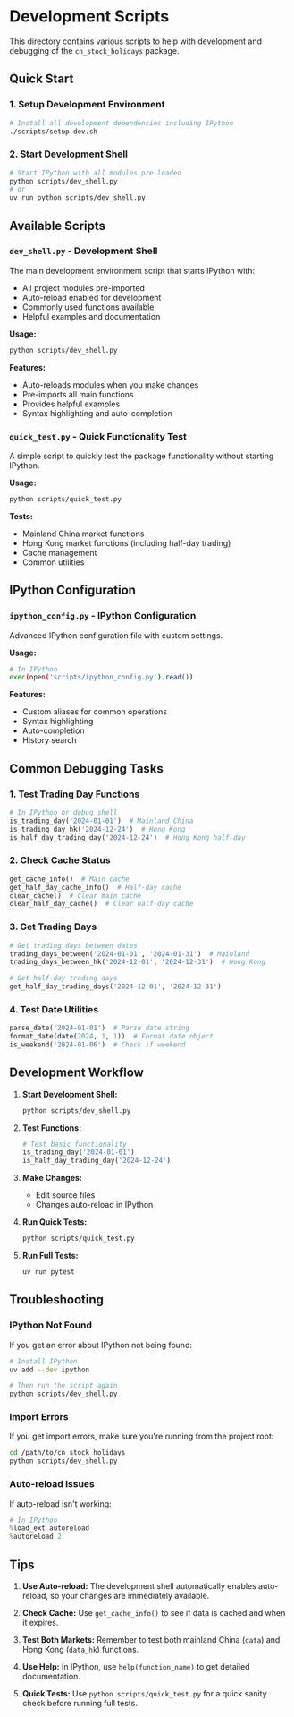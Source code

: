 # Development Scripts

This directory contains various scripts to help with development and debugging of the `cn_stock_holidays` package.

## Quick Start

### 1. Setup Development Environment

```bash
# Install all development dependencies including IPython
./scripts/setup-dev.sh
```

### 2. Start Development Shell

```bash
# Start IPython with all modules pre-loaded
python scripts/dev_shell.py
# or
uv run python scripts/dev_shell.py
```

## Available Scripts

### `dev_shell.py` - Development Shell

The main development environment script that starts IPython with:

- All project modules pre-imported
- Auto-reload enabled for development
- Commonly used functions available
- Helpful examples and documentation

**Usage:**

```bash
python scripts/dev_shell.py
```

**Features:**

- Auto-reloads modules when you make changes
- Pre-imports all main functions
- Provides helpful examples
- Syntax highlighting and auto-completion

### `quick_test.py` - Quick Functionality Test

A simple script to quickly test the package functionality without starting IPython.

**Usage:**

```bash
python scripts/quick_test.py
```

**Tests:**

- Mainland China market functions
- Hong Kong market functions (including half-day trading)
- Cache management
- Common utilities

## IPython Configuration

### `ipython_config.py` - IPython Configuration

Advanced IPython configuration file with custom settings.

**Usage:**

```bash
# In IPython
exec(open('scripts/ipython_config.py').read())
```

**Features:**

- Custom aliases for common operations
- Syntax highlighting
- Auto-completion
- History search

## Common Debugging Tasks

### 1. Test Trading Day Functions

```python
# In IPython or debug shell
is_trading_day('2024-01-01')  # Mainland China
is_trading_day_hk('2024-12-24')  # Hong Kong
is_half_day_trading_day('2024-12-24')  # Hong Kong half-day
```

### 2. Check Cache Status

```python
get_cache_info()  # Main cache
get_half_day_cache_info()  # Half-day cache
clear_cache()  # Clear main cache
clear_half_day_cache()  # Clear half-day cache
```

### 3. Get Trading Days

```python
# Get trading days between dates
trading_days_between('2024-01-01', '2024-01-31')  # Mainland
trading_days_between_hk('2024-12-01', '2024-12-31')  # Hong Kong

# Get half-day trading days
get_half_day_trading_days('2024-12-01', '2024-12-31')
```

### 4. Test Date Utilities

```python
parse_date('2024-01-01')  # Parse date string
format_date(date(2024, 1, 1))  # Format date object
is_weekend('2024-01-06')  # Check if weekend
```

## Development Workflow

1. **Start Development Shell:**

   ```bash
   python scripts/dev_shell.py
   ```

2. **Test Functions:**

   ```python
   # Test basic functionality
   is_trading_day('2024-01-01')
   is_half_day_trading_day('2024-12-24')
   ```

3. **Make Changes:**

   - Edit source files
   - Changes auto-reload in IPython

4. **Run Quick Tests:**

   ```bash
   python scripts/quick_test.py
   ```

5. **Run Full Tests:**
   ```bash
   uv run pytest
   ```

## Troubleshooting

### IPython Not Found

If you get an error about IPython not being found:

```bash
# Install IPython
uv add --dev ipython

# Then run the script again
python scripts/dev_shell.py
```

### Import Errors

If you get import errors, make sure you're running from the project root:

```bash
cd /path/to/cn_stock_holidays
python scripts/dev_shell.py
```

### Auto-reload Issues

If auto-reload isn't working:

```python
# In IPython
%load_ext autoreload
%autoreload 2
```

## Tips

1. **Use Auto-reload:** The development shell automatically enables auto-reload, so your changes are immediately available.

2. **Check Cache:** Use `get_cache_info()` to see if data is cached and when it expires.

3. **Test Both Markets:** Remember to test both mainland China (`data`) and Hong Kong (`data_hk`) functions.

4. **Use Help:** In IPython, use `help(function_name)` to get detailed documentation.

5. **Quick Tests:** Use `python scripts/quick_test.py` for a quick sanity check before running full tests.
